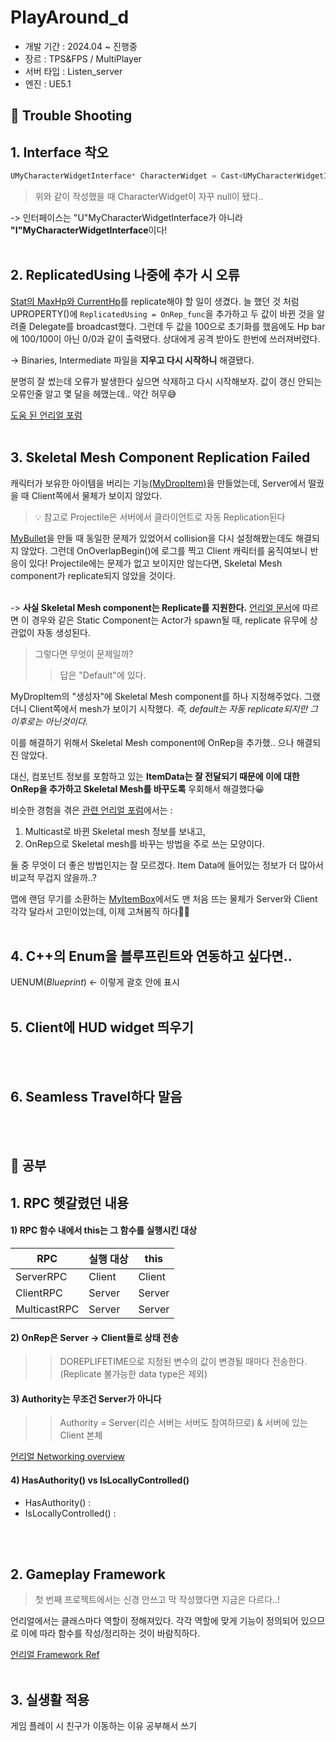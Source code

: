 # PlayAround_d
+ 개발 기간 :  2024.04 ~ 진행중
+ 장르 : TPS&FPS / MultiPlayer
+ 서버 타입 : Listen_server
+ 엔진 : UE5.1

## 🚀 Trouble Shooting
## 1. Interface 착오
```c++
UMyCharacterWidgetInterface* CharacterWidget = Cast<UMyCharacterWidgetInterface>(OwningActor);
```
> 위와 같이 작성했을 때 CharacterWidget이 자꾸 null이 됐다..

-> 인터페이스는 "U"MyCharacterWidgetInterface가 아니라 **"I"MyCharacterWidgetInterface**이다!
<br/><br/>

## 2. ReplicatedUsing 나중에 추가 시 오류
[Stat의 MaxHp와 CurrentHp](https://github.com/cubee021/PlayAround_d/blob/2b16d255d7aeeaaae81e40333d35e3bb87eaf7c1/Project2/Character/MyCharacterStatComponent.h)를 replicate해야 할 일이 생겼다. 늘 했던 것 처럼 UPROPERTY()에 ```ReplicatedUsing = OnRep_func```을 추가하고 두 값이 바뀐 것을 알려줄 Delegate를 broadcast했다. 그런데 두 값을 100으로 초기화를 했음에도 Hp bar에 100/100이 아닌 0/0과 같이 출력됐다. 상대에게 공격 받아도 한번에 쓰러져버렸다.

-> Binaries, Intermediate 파일을 **지우고 다시 시작하니** 해결됐다. 

분명히 잘 썼는데 오류가 발생한다 싶으면 삭제하고 다시 시작해보자. 값이 갱신 안되는 오류인줄 알고 몇 달을 헤맸는데.. 약간 허무😅

[도움 된 언리얼 포럼](https://forums.unrealengine.com/t/initializecomponent-not-firing-on-spawn/322782)
<br/><br/>

## 3. Skeletal Mesh Component Replication Failed
캐릭터가 보유한 아이템을 버리는 기능[(MyDropItem)](https://github.com/cubee021/PlayAround_d/blob/main/Project2/Item/MyDropItem.cpp)을 만들었는데, Server에서 떨궜을 때 Client쪽에서 물체가 보이지 않았다. 

> 💡 참고로 Projectile은 서버에서 클라이언트로 자동 Replication된다

[MyBullet](https://github.com/cubee021/PlayAround_d/blob/main/Project2/Weapon/MyBullet.cpp)을 만들 때 동일한 문제가 있었어서 collision을 다시 설정해봤는데도 해결되지 않았다. 그런데 OnOverlapBegin()에 로그를 찍고 Client 캐릭터를 움직여보니 반응이 있다! Projectile에는 문제가 없고 보이지만 않는다면, Skeletal Mesh component가 replicate되지 않았을 것이다.
<br/><br/>

-> **사실 Skeletal Mesh component는 Replicate를 지원한다.** [언리얼 문서](https://dev.epicgames.com/documentation/en-us/unreal-engine/component-replication?application_version=4.27)에 따르면 이 경우와 같은 Static Component는 Actor가 spawn될 때, replicate 유무에 상관없이 자동 생성된다.

> 그렇다면 무엇이 문제일까?
>> 답은 "Default"에 있다.

MyDropItem의 "생성자"에 Skeletal Mesh component를 하나 지정해주었다. 그랬더니 Client쪽에서 mesh가 보이기 시작했다. *즉, default는 자동 replicate되지만 그 이후로는 아닌것이다.*

이를 해결하기 위해서 Skeletal Mesh component에 OnRep을 추가했.. 으나 해결되진 않았다.

대신, 컴포넌트 정보를 포함하고 있는 **ItemData는 잘 전달되기 때문에 이에 대한 OnRep을 추가하고 Skeletal Mesh를 바꾸도록** 우회해서 해결했다😀

비슷한 경험을 겪은 [관련 언리얼 포럼](https://forums.unrealengine.com/t/problem-with-mesh-replication/753047)에서는 :

1. Multicast로 바뀐 Skeletal mesh 정보를 보내고,
2. OnRep으로 Skeletal mesh를 바꾸는 방법을 주로 쓰는 모양이다.

둘 중 무엇이 더 좋은 방법인지는 잘 모르겠다. Item Data에 들어있는 정보가 더 많아서 비교적 무겁지 않을까..? 

맵에 랜덤 무기를 소환하는 [MyItemBox](https://github.com/cubee021/PlayAround_d/blob/main/Project2/Item/MyItemBox.cpp)에서도 맨 처음 뜨는 물체가 Server와 Client 각각 달라서 고민이었는데, 이제 고쳐봄직 하다🔧🔧
<br/><br/>

## 4. C++의 Enum을 블루프린트와 연동하고 싶다면..
UENUM(*Blueprint*) <- 이렇게 괄호 안에 표시
<br/><br/>

## 5. Client에 HUD widget 띄우기

<br/><br/>

## 6. Seamless Travel하다 말음


<br/><br/>

## 📖 공부
## 1. RPC 헷갈렸던 내용
#### 1) RPC 함수 내에서 this는 그 함수를 실행시킨 대상

|RPC|실행 대상|this|
|---|---|---|
|ServerRPC|Client|Client|
|ClientRPC|Server|Server|
|MulticastRPC|Server|Server|

#### 2) OnRep은 Server -> Client들로 상태 전송
>> DOREPLIFETIME으로 지정된 변수의 값이 변경될 때마다 전송한다. (Replicate 불가능한 data type은 제외)

#### 3) Authority는 무조건 Server가 아니다
>> Authority = Server(리슨 서버는 서버도 참여하므로) & 서버에 있는 Client 본체

[언리얼 Networking overview](https://dev.epicgames.com/documentation/ko-kr/unreal-engine/networking-overview-for-unreal-engine)

#### 4) HasAuthority() vs IsLocallyControlled()
+ HasAuthority() :
+ IsLocallyControlled() :

<br/><br/>

## 2. Gameplay Framework
> 첫 번째 프로젝트에서는 신경 안쓰고 막 작성했다면 지금은 다르다..!

언리얼에서는 클래스마다 역할이 정해져있다. 각각 역할에 맞게 기능이 정의되어 있으므로 이에 따라 함수를 작성/정리하는 것이 바람직하다.
 
[언리얼 Framework Ref](https://dev.epicgames.com/documentation/ko-kr/unreal-engine/gameplay-framework-quick-reference?application_version=4.27)
<br/><br/>

## 3. 실생활 적용
게임 플레이 시 친구가 이동하는 이유 공부해서 쓰기





